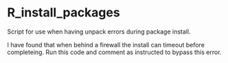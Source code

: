 # R_install_packages
Script for use when having unpack errors during package install.

I have found that when behind a firewall the install can timeout before completeing. Run this code and comment as instructed to bypass this error.
